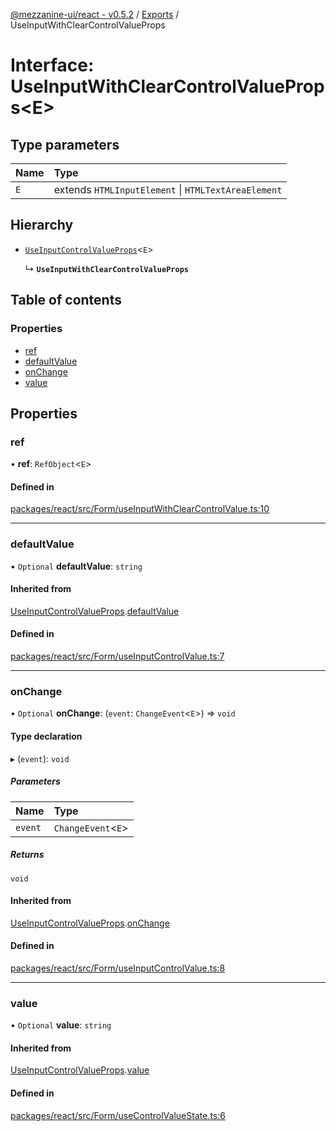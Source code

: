 [@mezzanine-ui/react - v0.5.2](../README.md) / [Exports](../modules.md) / UseInputWithClearControlValueProps

# Interface: UseInputWithClearControlValueProps<E\>

## Type parameters

| Name | Type |
| :------ | :------ |
| `E` | extends `HTMLInputElement` \| `HTMLTextAreaElement` |

## Hierarchy

- [`UseInputControlValueProps`](useinputcontrolvalueprops.md)<`E`\>

  ↳ **`UseInputWithClearControlValueProps`**

## Table of contents

### Properties

- [ref](useinputwithclearcontrolvalueprops.md#ref)
- [defaultValue](useinputwithclearcontrolvalueprops.md#defaultvalue)
- [onChange](useinputwithclearcontrolvalueprops.md#onchange)
- [value](useinputwithclearcontrolvalueprops.md#value)

## Properties

### ref

• **ref**: `RefObject`<`E`\>

#### Defined in

[packages/react/src/Form/useInputWithClearControlValue.ts:10](https://github.com/Mezzanine-UI/mezzanine/blob/83e0173/packages/react/src/Form/useInputWithClearControlValue.ts#L10)

___

### defaultValue

• `Optional` **defaultValue**: `string`

#### Inherited from

[UseInputControlValueProps](useinputcontrolvalueprops.md).[defaultValue](useinputcontrolvalueprops.md#defaultvalue)

#### Defined in

[packages/react/src/Form/useInputControlValue.ts:7](https://github.com/Mezzanine-UI/mezzanine/blob/83e0173/packages/react/src/Form/useInputControlValue.ts#L7)

___

### onChange

• `Optional` **onChange**: (`event`: `ChangeEvent`<`E`\>) => `void`

#### Type declaration

▸ (`event`): `void`

##### Parameters

| Name | Type |
| :------ | :------ |
| `event` | `ChangeEvent`<`E`\> |

##### Returns

`void`

#### Inherited from

[UseInputControlValueProps](useinputcontrolvalueprops.md).[onChange](useinputcontrolvalueprops.md#onchange)

#### Defined in

[packages/react/src/Form/useInputControlValue.ts:8](https://github.com/Mezzanine-UI/mezzanine/blob/83e0173/packages/react/src/Form/useInputControlValue.ts#L8)

___

### value

• `Optional` **value**: `string`

#### Inherited from

[UseInputControlValueProps](useinputcontrolvalueprops.md).[value](useinputcontrolvalueprops.md#value)

#### Defined in

[packages/react/src/Form/useControlValueState.ts:6](https://github.com/Mezzanine-UI/mezzanine/blob/83e0173/packages/react/src/Form/useControlValueState.ts#L6)
